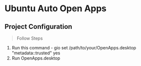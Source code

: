 # Ubuntu Auto Open Apps

## Project Configuration

> Follow Steps

1. Run this command - gio set /path/to/your/OpenApps.desktop "metadata::trusted" yes
2. Run OpenApps.desktop
